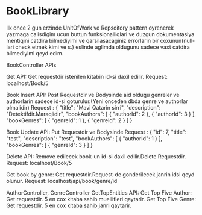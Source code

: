 # BookLibrary
Ilk once 2 gun erzinde UnitOfWork ve Repsoitory pattern oyrenerek yazmaga calisdigim 
ucun buttun funksionalliqlari ve duzgun dokumentasiya mentiqini catdira bilmediyimi ve qarsilasacaginiz errorlarin bir coxunun(null-lari check etmek kimi ve s.) 
eslinde aglimda oldugunu sadece vaxt catdira bilmediyimi qeyd edim.

BookController APIs

Get API: Get requestdir istenilen kitabin id-si daxil edilir.
Request: localhost/Book/5

Book Insert API: Post Requestdir ve Bodysinde aid oldugu genreler ve authorlarin sadece id-si goturulur.(Yeni onceden dbda genre ve authorlar olmalidir)
Request : 
{
  "title": "Mavi Qatarin sirri",
  "description": "Detektifdir.Maraqlidir",
  "bookAuthors": [
    {
      "authorId": 2
    },
   {
      "authorId": 3
    }
  ],
  "bookGenres": [
    {
      "genreId": 1
    },
{
      "genreId": 2
    }
  ]
}

Book Update API: Put Requestdir ve Bodysinde 
Request : 
{
  "id": 7,
  "title": "test",
  "description": "test",
  "bookAuthors": [
    {
      "authorId": 1
    }
  ],
  "bookGenres": [
    {
      "genreId": 3
    }
  ]
}

Delete API: Remove edilecek book-un id-si daxil edilir.Delete Requestdir.
Request: localhost/Book/5

Get book by genre: Get requestdir.Request-de gonderilecek janrin idsi qeyd olunur.
Request: localhost/api/book/genre/id

AuthorController, GenreController
GetTopEntities API:
Get Top Five Author: Get requestdir. 5 en cox kitaba sahib muellifleri qaytarir.
Get Top Five Genre: Get requestdir. 5 en cox kitaba sahib janri qaytarir.
